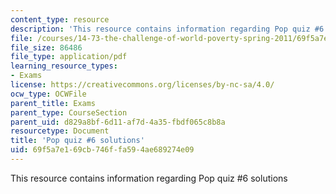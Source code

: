 ```yaml
---
content_type: resource
description: 'This resource contains information regarding Pop quiz #6 solutions'
file: /courses/14-73-the-challenge-of-world-poverty-spring-2011/69f5a7e169cb746ffa594ae689274e09_MIT14_73S11_quiz6_sol.pdf
file_size: 86486
file_type: application/pdf
learning_resource_types:
- Exams
license: https://creativecommons.org/licenses/by-nc-sa/4.0/
ocw_type: OCWFile
parent_title: Exams
parent_type: CourseSection
parent_uid: d829a8bf-6d11-af7d-4a35-fbdf065c8b8a
resourcetype: Document
title: 'Pop quiz #6 solutions'
uid: 69f5a7e1-69cb-746f-fa59-4ae689274e09
---
```

This resource contains information regarding Pop quiz #6 solutions